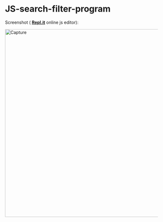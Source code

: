 # JS-search-filter-program

Screenshot ( <a href="https://repl.it/languages/javascript" target="_blank"><strong>Repl.it</strong></a> online js editor):

<img width="620" alt="Capture" src="https://user-images.githubusercontent.com/60129101/89656325-10429500-d8e9-11ea-9812-fd5655024bf3.PNG">
